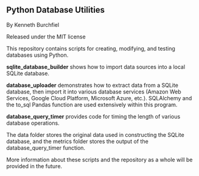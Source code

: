 ## Python Database Utilities

By Kenneth Burchfiel

Released under the MIT license


This repository contains scripts for creating, modifying, and testing databases using Python.

**sqlite_database_builder** shows how to import data sources into a local SQLite database.

**database_uploader** demonstrates how to extract data from a SQLite database, then import it into various database services (Amazon Web Services, Google Cloud Platform, Microsoft Azure, etc.). SQLAlchemy and the to_sql Pandas function are used extensively within this program.

**database_query_timer** provides code for timing the length of various database operations.

The data folder stores the original data used in constructing the SQLite database, and the metrics folder stores the output of the database_query_timer function.

More information about these scripts and the repository as a whole will be provided in the future.